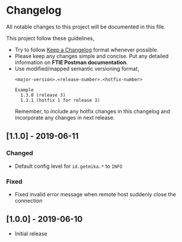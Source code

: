 # Changelog
All notable changes to this project will be documented in this file.

This project follow these guidelines,
  - Try to follow [Keep a Changelog](https://keepachangelog.com/en/1.0.0/) format whenever possible.
  - Please keep any changes simple and concise. Put any detailed information 
    on __FTIE Postman documentation__.
  - Use modified/mapped semantic versioning format,
    ```
    <major-version>.<release-number>.<hotfix-number>

    Example
      1.3.0 (release 3)
      1.3.1 (hotfix 1 for release 3)
    ```
    Remember, to include any hotfix changes in this changelog and incorporate 
    any changes in next release.

## [1.1.0] - 2019-06-11
### Changed
  - Default config level for `id.getmika.*` to `INFO`
### Fixed
  - Fixed invalid error message when remote host suddenly close the connection

## [1.0.0] - 2019-06-10
  - Initial release
